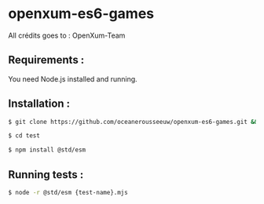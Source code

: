 # openxum-es6-games

All crédits goes to : OpenXum-Team

## Requirements : 

You need Node.js installed and running.

## Installation : 

```bash 
$ git clone https://github.com/oceanerousseeuw/openxum-es6-games.git && cd ./openxum-es6-games
```

```bash 
$ cd test
```
```bash 
$ npm install @std/esm
``` 

## Running tests :

```bash 
$ node -r @std/esm {test-name}.mjs
```

